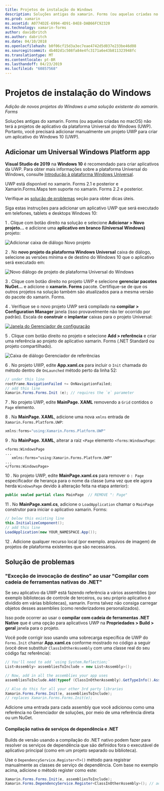 ```yaml
---
title: Projetos de instalação do Windows
description: Soluções antigas do xamarin. Forms (ou aquelas criadas no macOS) não terá os projetos de plataforma Universal do Windows e, portanto, este artigo explica como adicionar um novo projeto UWP a uma solução existente do xamarin. Forms.
ms.prod: xamarin
ms.assetid: A0774D2E-6994-4D91-84E8-DAB66FC92320
ms.technology: xamarin-forms
author: davidbritch
ms.author: dabritch
ms.date: 04/10/2018
ms.openlocfilehash: b0f06cf15d3a3ec7eae4742d5d037e233be46d08
ms.sourcegitcommit: 4b402d1c508fa84e4fc3171a6e43b811323948fc
ms.translationtype: MT
ms.contentlocale: pt-BR
ms.lasthandoff: 04/23/2019
ms.locfileid: "60857568"
---
```

# <a name="setup-windows-projects"></a>Projetos de instalação do Windows

_Adição de novos projetos do Windows a uma solução existente do xamarin. Forms_

Soluções antigas do xamarin. Forms (ou aquelas criadas no macOS) não terá a projetos de aplicativo da plataforma Universal do Windows (UWP). Portanto, você precisará adicionar manualmente um projeto UWP para criar um aplicativo do Windows 10 (UWP).

## <a name="add-a-universal-windows-platform-app"></a>Adicionar um Universal Windows Platform app

**Visual Studio de 2019** na **Windows 10** é recomendado para criar aplicativos da UWP. Para obter mais informações sobre a plataforma Universal do Windows, consulte [Introdução à plataforma Windows Universal](/windows/uwp/get-started/universal-application-platform-guide/).

UWP está disponível no xamarin. Forms 2.1 e posterior e Xamarin.Forms.Maps tem suporte no xamarin. Forms 2.2 e posterior.

Verifique as <a href="#troubleshooting">solução de problemas</a> seção para obter dicas úteis.

Siga estas instruções para adicionar um aplicativo UWP que será executado em telefones, tablets e desktops Windows 10:

 1 . Clique com botão direito na solução e selecione **Adicionar > Novo projeto...**  e adicione uma **aplicativo em branco (Universal Windows)** projeto:

  ![](universal-images/add-wu.png "Adicionar caixa de diálogo Novo projeto")

 2 . No **novo projeto da plataforma Windows Universal** caixa de diálogo, selecione as versões mínima e de destino do Windows 10 que o aplicativo será executado em:

  ![](universal-images/target-version.png "Novo diálogo de projeto de plataforma Universal do Windows")

 3 . Clique com botão direito no projeto UWP e selecione **gerenciar pacotes NuGet...**  e adicione o **xamarin. Forms** pacote. Certifique-se de que os outros projetos na solução também são atualizados para a mesma versão do pacote do xamarin. Forms.

 4 . Verifique se o novo projeto UWP será compilado na **compilar > Configuration Manager** janela (isso provavelmente não ter ocorrido por padrão). Escala de **construir** e **implantar** caixas para o projeto Universal:

  [![](universal-images/configuration-sml.png "Janela do Gerenciador de configuração")](universal-images/configuration.png#lightbox "janela do Gerenciador de configuração")

 5 . Clique com botão direito no projeto e selecione **Add > referência** e criar uma referência ao projeto de aplicativo xamarin. Forms (.NET Standard ou projeto compartilhado).

  ![](universal-images/addref-sml.png "Caixa de diálogo Gerenciador de referências")

 6 . No projeto UWP, edite **App.xaml.cs** para incluir o `Init` chamada do método dentro de `OnLaunched` método perto da linha 52:

```csharp
// under this line
rootFrame.NavigationFailed += OnNavigationFailed;
// add this line
Xamarin.Forms.Forms.Init (e); // requires the `e` parameter
```

 7 . No projeto UWP, edite **MainPage. XAML** removendo a `Grid` contidos o `Page` elemento.

 8 . Na **MainPage. XAML**, adicione uma nova `xmlns` entrada de `Xamarin.Forms.Platform.UWP`:

```csharp
xmlns:forms="using:Xamarin.Forms.Platform.UWP"
```

 9 . Na **MainPage. XAML**, alterar a raiz `<Page` elemento `<forms:WindowsPage`:

```xaml
<forms:WindowsPage
...
   xmlns:forms="using:Xamarin.Forms.Platform.UWP"
...
</forms:WindowsPage>
```

 10 . No projeto UWP, edite **MainPage.xaml.cs** para remover o `: Page` especificador de herança para o nome da classe (uma vez que ele agora herda `WindowsPage` devido à alteração feita na etapa anterior):

```csharp
public sealed partial class MainPage  // REMOVE ": Page"
```

 11 . No **MainPage.xaml.cs**, adicione o `LoadApplication` chamar o `MainPage` construtor para iniciar o aplicativo xamarin. Forms:

```csharp
// below this existing line
this.InitializeComponent();
// add this line
LoadApplication(new YOUR_NAMESPACE.App());
```

<!--
11 . Double-click **Package.appxmanifest** to set these capabilities
  that are often required:

  Capabilities set:

  * Internet (Client)
  * Location
-->

12 . Adicione qualquer recurso local (por exemplo. arquivos de imagem) de projetos de plataforma existentes que são necessários.

## <a name="troubleshooting"></a>Solução de problemas

<a name="target-invocation-exception" />

### <a name="target-invocation-exception-when-using-compile-with-net-native-tool-chain"></a>"Exceção de invocação de destino" ao usar "Compilar com cadeia de ferramentas nativas do .NET"

Se seu aplicativo da UWP está fazendo referência a vários assemblies (por exemplo bibliotecas de controle de terceiros, ou seu próprio aplicativo é dividido em várias bibliotecas), xamarin. Forms talvez não consiga carregar objetos desses assemblies (como renderizadores personalizados).

Isso pode ocorrer ao usar o **compilar com cadeia de ferramentas .NET Native** que é uma opção para aplicativos UWP na **Propriedades > Build > geral** janela para o projeto.

Você pode corrigir isso usando uma sobrecarga específica de UWP do `Forms.Init` chamar **App.xaml.cs** conforme mostrado no código a seguir (você deve substituir `ClassInOtherAssembly` com uma classe real do seu código faz referência):

```csharp
// You'll need to add `using System.Reflection;`
List<Assembly> assembliesToInclude = new List<Assembly>();

// Now, add in all the assemblies your app uses
assembliesToInclude.Add(typeof (ClassInOtherAssembly).GetTypeInfo().Assembly);

// Also do this for all your other 3rd party libraries
Xamarin.Forms.Forms.Init(e, assembliesToInclude);
// replaces Xamarin.Forms.Forms.Init(e);
```

Adicione uma entrada para cada assembly que você adicionou como uma referência no Gerenciador de soluções, por meio de uma referência direta ou um NuGet.

#### <a name="dependency-services-and-net-native-compilation"></a>Compilação nativa de serviços de dependência e .NET

Builds de versão usando a compilação do .NET nativo podem fazer para resolver os serviços de dependência que são definidos fora o executável de aplicativo principal (como em um projeto separado ou biblioteca).

Use o `DependencyService.Register<T>()` método para registrar manualmente as classes de serviço de dependência. Com base no exemplo acima, adicione o método register como este:

```csharp
Xamarin.Forms.Forms.Init(e, assembliesToInclude);
Xamarin.Forms.DependencyService.Register<ClassInOtherAssembly>(); // add this
```
